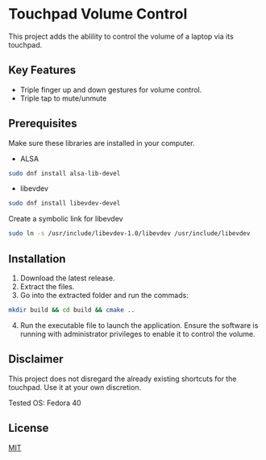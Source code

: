 # Touchpad Volume Control

This project adds the ablility to control the volume of a laptop via its touchpad.

## Key Features
  * Triple finger up and down gestures for volume control.
  * Triple tap to mute/unmute

## Prerequisites
Make sure these libraries are installed in your computer.
  * ALSA
```bash
sudo dnf install alsa-lib-devel
```
  * libevdev
```bash
sudo dnf install libevdev-devel
```
Create a symbolic link for libevdev
```bash
sudo ln -s /usr/include/libevdev-1.0/libevdev /usr/include/libevdev
```

## Installation
  1. Download the latest release.
  2. Extract the files.
  3. Go into the extracted folder and run the commads:
  ```bash
  mkdir build && cd build && cmake ..
  ```
  4. Run the executable file to launch the application. Ensure the software is running with administrator privileges to enable it to control the volume.

## Disclaimer

This project does not disregard the already existing shortcuts for the touchpad. Use it at your own discretion.

Tested OS: Fedora 40

## License
[MIT](https://choosealicense.com/licenses/mit/)
